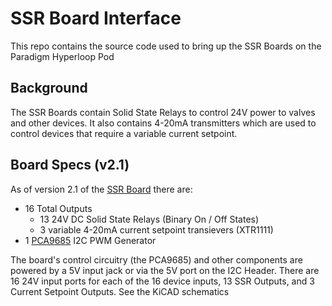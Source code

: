 # SSR Board Interface

This repo contains the source code used to bring up the SSR
Boards on the Paradigm Hyperloop Pod

## Background

The SSR Boards contain Solid State Relays to control 24V power
to valves and other devices. It also contains 4-20mA transmitters
which are used to control devices that require a variable current
setpoint.

## Board Specs (v2.1)

As of version 2.1 of the [SSR Board]() there are:

- 16 Total Outputs
  - 13 24V DC Solid State Relays (Binary On / Off States)
  - 3 variable 4-20mA current setpoint transievers (XTR1111)
- 1 [PCA9685](https://www.nxp.com/docs/en/data-sheet/PCA9685.pdf) I2C PWM Generator

The board's control circuitry (the PCA9685) and other components are powered by a 5V
input jack or via the 5V port on the I2C Header.  There are 16 24V input ports for each
of the 16 device inputs, 13 SSR Outputs, and 3 Current Setpoint Outputs.  See the KiCAD
schematics 